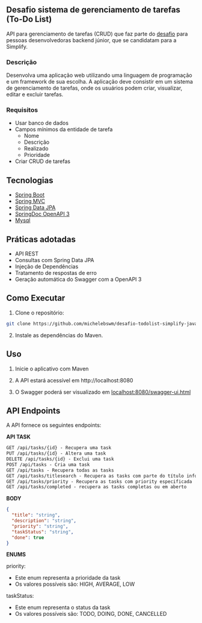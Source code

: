 ## Desafio sistema de gerenciamento de tarefas (To-Do List)

API para gerenciamento de tarefas (CRUD) que faz parte do [desafio](https://github.com/simplify-tec/desafio-junior-backend-simplify) para pessoas desenvolvedoras backend júnior, que se candidatam para a Simplify.

### Descrição
Desenvolva uma aplicação web utilizando uma linguagem de programação e um framework de sua escolha. A aplicação deve consistir em um sistema de gerenciamento de tarefas, onde os usuários podem criar, visualizar, editar e excluir tarefas.

### Requisitos
- Usar banco de dados
- Campos mínimos da entidade de tarefa 
  - Nome
  - Descrição
  - Realizado
  - Prioridade
- Criar CRUD de tarefas

## Tecnologias

- [Spring Boot](https://spring.io/projects/spring-boot)
- [Spring MVC](https://docs.spring.io/spring-framework/reference/web/webmvc.html)
- [Spring Data JPA](https://spring.io/projects/spring-data-jpa)
- [SpringDoc OpenAPI 3](https://springdoc.org/v2/#spring-webflux-support)
- [Mysql](https://dev.mysql.com/downloads/)

## Práticas adotadas

- API REST
- Consultas com Spring Data JPA
- Injeção de Dependências
- Tratamento de respostas de erro
- Geração automática do Swagger com a OpenAPI 3

## Como Executar

1. Clone o repositório:
```bash
git clone https://github.com/michelebswm/desafio-todolist-simplify-java.git 
```
2. Instale as dependências do Maven.

## Uso

1. Inicie o aplicativo com Maven

2. A API estará acessível em http://localhost:8080

3. O Swagger poderá ser visualizado em [localhost:8080/swagger-ui.html](http://localhost:8080/swagger-ui.html)

## API Endpoints
A API fornece os seguintes endpoints:

**API TASK**
```markdown
GET /api/tasks/{id} - Recupera uma task
PUT /api/tasks/{id} - Altera uma task
DELETE /api/tasks/{id} - Exclui uma task
POST /api/tasks - Cria uma task
GET /api/tasks - Recupera todas as tasks
GET /api/tasks/titlesearch - Recupera as tasks com parte do título informado.
GET /api/tasks/priority - Recupera as tasks com priority especificada
GET /api/tasks/completed - recupera as tasks completas ou em aberto 
```

**BODY**
```json
{
  "title": "string",
  "description": "string",
  "priority": "string",
  "taskStatus": "string",
  "done": true
}
```

**ENUMS**

priority:
- Este enum representa a prioridade da task
- Os valores possíveis são: HIGH, AVERAGE, LOW 

taskStatus:
- Este enum representa o status da task
- Os valores possíveis são: TODO, DOING, DONE, CANCELLED 
